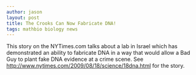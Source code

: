 ```yaml
---
author: jason
layout: post
title: The Crooks Can Now Fabricate DNA!
tags: mathbio biology news
---
```


This story on the NYTimes.com talks about a lab in Israel which has demonstrated an ability to fabricate DNA in a way that would allow a Bad Guy to plant fake DNA evidence at a crime scene. See <a href="http://www.nytimes.com/2009/08/18/science/18dna.html">http://www.nytimes.com/2009/08/18/science/18dna.html</a> for the story.
